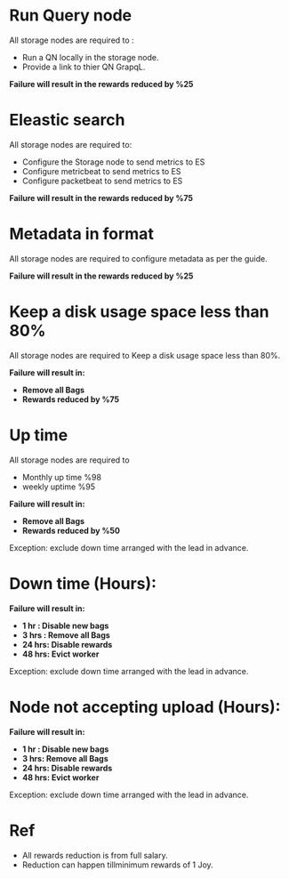 # Run Query node
All storage nodes are required to :
- Run a QN locally in the storage node.
- Provide a link to thier QN GrapqL.

**Failure will result in the rewards reduced by %25**

# Eleastic search
All storage nodes are required to:
- Configure the Storage node to send metrics  to ES
- Configure  metricbeat to send metrics  to ES
- Configure  packetbeat to send metrics  to ES

**Failure will result in the rewards reduced by %75**

# Metadata in format
All storage nodes are required to configure metadata as per the guide.

**Failure will result in the rewards reduced by %25**

# Keep a disk usage space less than 80%
All storage nodes are required to Keep a disk usage space less than 80%.

**Failure will result in:**
- **Remove all Bags**
- **Rewards reduced by %75**

# Up time

All storage nodes are required to
- Monthly up time %98
- weekly uptime %95

**Failure will result in:**
- **Remove all Bags**
- **Rewards reduced by %50**

Exception: exclude down time arranged with the lead in advance.

# Down time (Hours): 
**Failure will result in:**
- **1 hr  : Disable new bags**
- **3 hrs : Remove all Bags**
- **24 hrs:  Disable rewards** 
- **48 hrs: Evict worker**

Exception: exclude down time arranged with the lead in advance.

# Node not accepting upload (Hours):
**Failure will result in:**
- **1 hr : Disable new bags**
- **3 hrs: Remove all Bags**
- **24 hrs: Disable rewards** 
- **48 hrs: Evict worker**

Exception: exclude down time arranged with the lead in advance.


# Ref
- All rewards reduction is from full salary.
- Reduction can happen tillminimum rewards of 1 Joy. 
